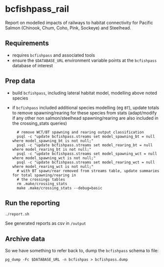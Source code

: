 # bcfishpass_rail

Report on modelled impacts of railways to habitat connectivity for Pacific Salmon (Chinook, Chum, Coho, Pink, Sockeye) and Steelhead.

## Requirements

- requires `bcfishpass` and associated tools
- ensure the `$DATABASE_URL` environment variable points at the `bcfishpass` database of interest

## Prep data

- build `bcfishpass`, including lateral habitat model, modelling above noted species

- if `bcfishpass` included additional species modelling (eg `BT`), update totals to remove spawning/rearing for these species from stats (adapt/modify if any other non salmon/steelhead spawning/rearing are also included in the crossing_stats queries)

        # remove WCT/BT spawning and rearing output classification
        psql -c "update bcfishpass.streams set model_spawning_bt = null where model_spawning_bt is not null;"
        psql -c "update bcfishpass.streams set model_rearing_bt = null where model_rearing_bt is not null;"
        psql -c "update bcfishpass.streams set model_spawning_wct = null where model_spawning_wct is not null;"
        psql -c "update bcfishpass.streams set model_rearing_wct = null where model_rearing_wct is not null;"
        # with BT spawn/rear removed from streams table, update summaries for total spawning/rearing in 
        # the crossings tables
        rm .make/crossing_stats
        make .make/crossing_stats --debug=basic



## Run the reporting

    ./report.sh

See generated reports as csv in `/output`


## Archive data

So we have something to refer back to, dump the `bcfishpass` schema to file:

    pg_dump -Fc $DATABASE_URL -n bcfishpas > bcfishpass.dump